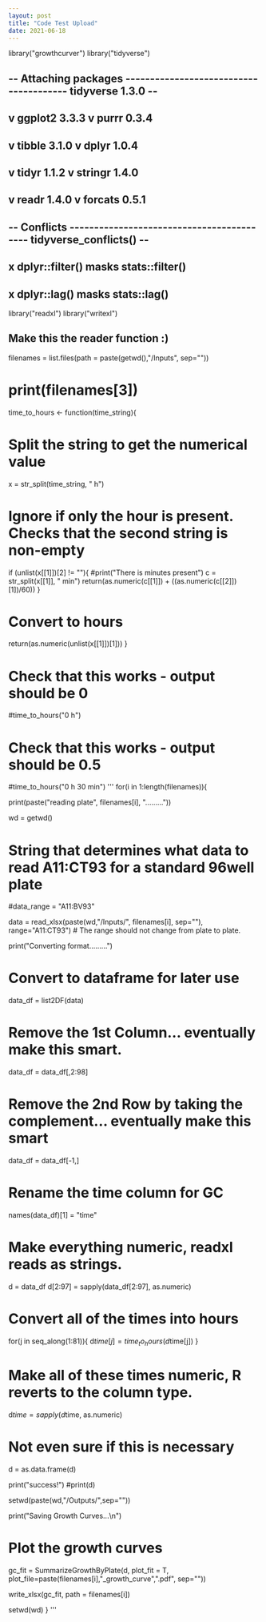 ```yaml
---
layout: post
title: "Code Test Upload"
date: 2021-06-18
---
```


library("growthcurver")
library("tidyverse")

## -- Attaching packages --------------------------------------- tidyverse 1.3.0 --

## v ggplot2 3.3.3     v purrr   0.3.4
## v tibble  3.1.0     v dplyr   1.0.4
## v tidyr   1.1.2     v stringr 1.4.0
## v readr   1.4.0     v forcats 0.5.1

## -- Conflicts ------------------------------------------ tidyverse_conflicts() --
## x dplyr::filter() masks stats::filter()
## x dplyr::lag()    masks stats::lag()

library("readxl")
library("writexl")

## Make this the reader function :)
filenames = list.files(path = paste(getwd(),"/Inputs", sep=""))

# print(filenames[3])

time_to_hours <- function(time_string){
  # Split the string to get the numerical value
  x = str_split(time_string, " h")
  
  # Ignore if only the hour is present. Checks that the second string is non-empty
  if (unlist(x[[1]])[2] != ""){
    #print("There is minutes present")
    c = str_split(x[[1]], " min")
    return(as.numeric(c[[1]]) + ((as.numeric(c[[2]])[1])/60))
  }
  
  # Convert to hours
  return(as.numeric(unlist(x[[1]])[1]))
}

# Check that this works - output should be 0
#time_to_hours("0 h")
# Check that this works - output should be 0.5
#time_to_hours("0 h 30 min")
'''
for(i in 1:length(filenames)){
  
  print(paste("reading plate", filenames[i], "........."))
  
  wd = getwd()
  
  # String that determines what data to read A11:CT93 for a standard 96well plate
  #data_range = "A11:BV93"
  
  data = read_xlsx(paste(wd,"/Inputs/", filenames[i], sep=""), range="A11:CT93") # The range should not change from plate to plate.

  print("Converting format.........")
  
  # Convert to dataframe for later use
  data_df = list2DF(data)
  
  # Remove the 1st Column... eventually make this smart.
  data_df = data_df[,2:98]
  # Remove the 2nd Row by taking the complement... eventually make this smart
  data_df = data_df[-1,]
  
  # Rename the time column for GC
  names(data_df)[1] = "time"
  
  # Make everything numeric, readxl reads as strings.
  d = data_df
  d[2:97] = sapply(data_df[2:97], as.numeric)
  
  # Convert all of the times into hours
  for(j in seq_along(1:81)){
    d$time[j] = time_to_hours(d$time[j])
  }
  # Make all of these times numeric, R reverts to the column type.
  d$time = sapply(d$time, as.numeric)
  
  # Not even sure if this is necessary
  d = as.data.frame(d)
  
  print("success!")
  #print(d)
  
  setwd(paste(wd,"/Outputs/",sep=""))
  
  print("Saving Growth Curves...\n")
  # Plot the growth curves
  gc_fit = SummarizeGrowthByPlate(d, plot_fit = T, plot_file=paste(filenames[i],"_growth_curve",".pdf", sep=""))
  
  write_xlsx(gc_fit, path = filenames[i])
  
  setwd(wd)
}
'''
